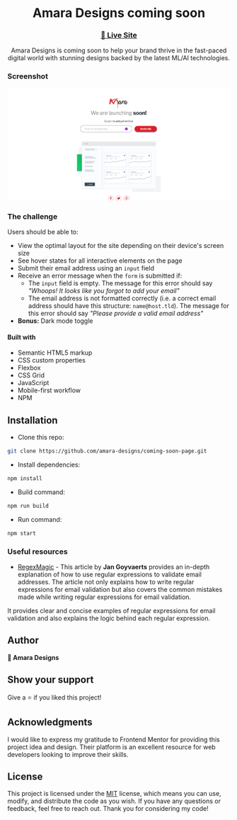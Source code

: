 <h1 align="center">Amara Designs coming soon</h1>

<div align="center">
  <h3>
    <a href="https://amaradesigns.in">
      🚀 Live Site
    </a>
  </h5>
</div>

  <p align="center">
   Amara Designs is coming soon to help your brand thrive in the fast-paced digital world with stunning designs backed by the latest ML/AI technologies.
  </p>

### Screenshot

<a align="center" href="https://amaradesigns.in">

<img src="./screenshots/screenshot-light.png"/>
</a>

### The challenge

Users should be able to:

- View the optimal layout for the site depending on their device's screen size
- See hover states for all interactive elements on the page
- Submit their email address using an `input` field
- Receive an error message when the `form` is submitted if:
  - The `input` field is empty. The message for this error should say _"Whoops! It looks like you forgot to add your email"_
  - The email address is not formatted correctly (i.e. a correct email address should have this structure: `name@host.tld`). The message for this error should say _"Please provide a valid email address"_
- **Bonus:** Dark mode toggle

#### Built with

- Semantic HTML5 markup
- CSS custom properties
- Flexbox
- CSS Grid
- JavaScript
- Mobile-first workflow
- NPM

## Installation

- Clone this repo:

```sh
git clone https://github.com/amara-designs/coming-soon-page.git
```

- Install dependencies:

```sh
npm install
```

- Build command:

```sh
npm run build
```

- Run command:

```sh
npm start
```


### Useful resources

- [RegexMagic](https://www.regular-expressions.info/email.html) - This article by <b>Jan Goyvaerts</b> provides an in-depth explanation of how to use regular expressions to validate email addresses. The article not only explains how to write regular expressions for email validation but also covers the common mistakes made while writing regular expressions for email validation.

It provides clear and concise examples of regular expressions for email validation and also explains the logic behind each regular expression.

## Author

<b>👤 Amara Designs</b>

## Show your support

Give a ⭐️ if you liked this project!

## Acknowledgments

I would like to express my gratitude to Frontend Mentor for providing this project idea and design. Their platform is an excellent resource for web developers looking to improve their skills.

## License

This project is licensed under the [MIT](https://github.com/manik-dhanjal/coming-soon-page/blob/main/LICENSE.md) license, which means you can use, modify, and distribute the code as you wish. If you have any questions or feedback, feel free to reach out. Thank you for considering my code!
